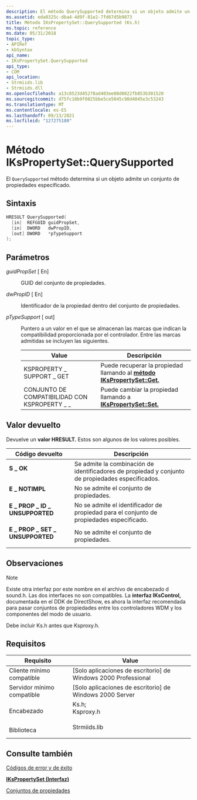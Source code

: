 ```yaml
---
description: El método QuerySupported determina si un objeto admite un conjunto de propiedades especificado.
ms.assetid: eda0325c-dba4-4d9f-81e2-7fd67d5b9873
title: Método IKsPropertySet::QuerySupported (Ks.h)
ms.topic: reference
ms.date: 05/31/2018
topic_type:
- APIRef
- kbSyntax
api_name:
- IKsPropertySet.QuerySupported
api_type:
- COM
api_location:
- Strmiids.lib
- Strmiids.dll
ms.openlocfilehash: a13c8523d45278ad403ee08d0822fb853b301520
ms.sourcegitcommit: d75fc10b9f0825bbe5ce5045c90d4045e3c53243
ms.translationtype: MT
ms.contentlocale: es-ES
ms.lasthandoff: 09/13/2021
ms.locfileid: "127275180"
---
```

# <a name="ikspropertysetquerysupported-method"></a>Método IKsPropertySet::QuerySupported

El `QuerySupported` método determina si un objeto admite un conjunto de propiedades especificado.

## <a name="syntax"></a>Sintaxis


```C++
HRESULT QuerySupported(
  [in]  REFGUID guidPropSet,
  [in]  DWORD   dwPropID,
  [out] DWORD   *pTypeSupport
);
```



## <a name="parameters"></a>Parámetros

<dl> <dt>

*guidPropSet* \[ En\]
</dt> <dd>

GUID del conjunto de propiedades.

</dd> <dt>

*dwPropID* \[ En\]
</dt> <dd>

Identificador de la propiedad dentro del conjunto de propiedades.

</dd> <dt>

*pTypeSupport* \[ out\]
</dt> <dd>

Puntero a un valor en el que se almacenan las marcas que indican la compatibilidad proporcionada por el controlador. Entre las marcas admitidas se incluyen las siguientes.



| Value                    | Descripción                                                                                            |
|--------------------------|--------------------------------------------------------------------------------------------------------|
| KSPROPERTY \_ SUPPORT \_ GET | Puede recuperar la propiedad llamando al [**método IKsPropertySet::Get.**](ikspropertyset-get.md) |
| CONJUNTO DE COMPATIBILIDAD CON KSPROPERTY \_ \_ | Puede cambiar la propiedad llamando a [**IKsPropertySet::Set.**](ikspropertyset-set.md)              |



 

</dd> </dl>

## <a name="return-value"></a>Valor devuelto

Devuelve un **valor HRESULT.** Estos son algunos de los valores posibles.



| Código devuelto                                                                                              | Descripción                                                                     |
|----------------------------------------------------------------------------------------------------------|---------------------------------------------------------------------------------|
| <dl> <dt>**S \_ OK**</dt> </dl>                     | Se admite la combinación de identificadores de propiedad y conjunto de propiedades especificados.<br/> |
| <dl> <dt>**E \_ NOTIMPL**</dt> </dl>                | No se admite el conjunto de propiedades.<br/>                                       |
| <dl> <dt>**E \_ PROP \_ ID \_ UNSUPPORTED**</dt> </dl>  | No se admite el identificador de propiedad para el conjunto de propiedades especificado.<br/>         |
| <dl> <dt>**E \_ PROP \_ SET \_ UNSUPPORTED**</dt> </dl> | No se admite el conjunto de propiedades.<br/>                                       |



 

## <a name="remarks"></a>Observaciones

> [!Note]  
> Existe otra interfaz por este nombre en el archivo de encabezado d sound.h. Las dos interfaces no son compatibles. La **interfaz IKsControl,** documentada en el DDK de DirectShow, es ahora la interfaz recomendada para pasar conjuntos de propiedades entre los controladores WDM y los componentes del modo de usuario.

 

Debe incluir Ks.h antes que Ksproxy.h.

## <a name="requirements"></a>Requisitos



| Requisito | Value |
|-------------------------------------|--------------------------------------------------------------------------------------------------------------------------------------------------|
| Cliente mínimo compatible<br/> | \[Solo aplicaciones de escritorio\] de Windows 2000 Professional<br/>                                                                                       |
| Servidor mínimo compatible<br/> | \[Solo aplicaciones de escritorio\] de Windows 2000 Server<br/>                                                                                             |
| Encabezado<br/>                   | <dl> <dt>Ks.h; </dt> <dt>Ksproxy.h</dt> </dl> |
| Biblioteca<br/>                  | <dl> <dt>Strmiids.lib</dt> </dl>                                                          |



## <a name="see-also"></a>Consulte también

<dl> <dt>

[Códigos de error y de éxito](error-and-success-codes.md)
</dt> <dt>

[**IKsPropertySet (Interfaz)**](ikspropertyset.md)
</dt> <dt>

[Conjuntos de propiedades](property-sets.md)
</dt> </dl>

 

 





